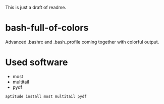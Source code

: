 This is just a draft of readme.

# bash-full-of-colors


Advanced .bashrc and .bash_profile coming together with colorful output.


# Used software
* most
* multitail
* pydf

```bash
aptitude install most multitail pydf
```
